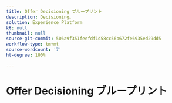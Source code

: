 ```yaml
---
title: Offer Decisioning ブループリント
description: Decisioning。
solution: Experience Platform
kt: null
thumbnail: null
source-git-commit: 506a9f351feefdf1d58cc56b672fe6935ed29dd5
workflow-type: tm+mt
source-wordcount: '7'
ht-degree: 100%

---
```


# Offer Decisioning ブループリント

